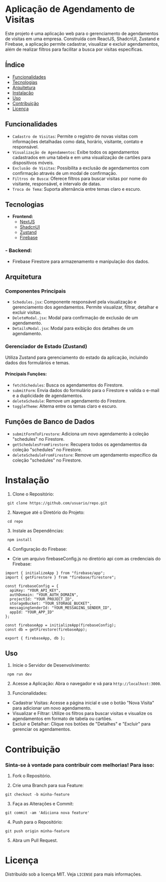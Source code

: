 # Aplicação de Agendamento de Visitas

Este projeto é uma aplicação web para o gerenciamento de agendamentos de visitas em uma empresa. Construída com ReactJS, ShadcnUI, Zustand e Firebase, a aplicação permite cadastrar, visualizar e excluir agendamentos, além de realizar filtros para facilitar a busca por visitas específicas.

## Índice

- [Funcionalidades](#funcionalidades)
- [Tecnologias](#tecnologias)
- [Arquitetura](#arquitetura)
- [Instalação](#instalação)
- [Uso](#uso)
- [Contribuição](#contribuição)
- [Licença](#licença)

## Funcionalidades

- `Cadastro de Visitas`: Permite o registro de novas visitas com informações detalhadas como data, horário, visitante, contato e responsável.
- `Visualização de Agendamentos`: Exibe todos os agendamentos cadastrados em uma tabela e em uma visualização de cartões para dispositivos móveis.
- `Exclusão de Visitas`: Possibilita a exclusão de agendamentos com confirmação através de um modal de confirmação.
- `Filtros de Busca`: Oferece filtros para buscar visitas por nome do visitante, responsável, e intervalo de datas.
- `Troca de Tema`: Suporta alternância entre temas claro e escuro.

## Tecnologias

- **Frontend:**
  - [NextJS](https://nextjs.org/)
  - [ShadcnUI](https://ui.shadcn.com/)
  - [Zustand](https://github.com/pmndrs/zustand)
  - [Firebase](https://firebase.google.com/)

### - Backend:

- Firebase Firestore para armazenamento e manipulação dos dados.

## Arquitetura

### Componentes Principais

- `Schedules.jsx`: Componente responsável pela visualização e gerenciamento dos agendamentos. Permite visualizar, filtrar, detalhar e excluir visitas.
- `DeleteModal.jsx`: Modal para confirmação de exclusão de um agendamento.
- `DetailsModal.jsx`: Modal para exibição dos detalhes de um agendamento.

### Gerenciador de Estado (Zustand)

Utiliza Zustand para gerenciamento do estado da aplicação, incluindo dados dos formulários e temas.

#### Principais Funções:

- `fetchSchedules`: Busca os agendamentos do Firestore.
- `submitForm`: Envia dados do formulário para o Firestore e valida o e-mail e a duplicidade de agendamentos.
- `deleteSchedule`: Remove um agendamento do Firestore.
- `toggleTheme`: Alterna entre os temas claro e escuro.

## Funções de Banco de Dados

- `submitFormToFirestore`: Adiciona um novo agendamento à coleção "schedules" no Firestore.
- `getSchedulesFromFirestore`: Recupera todos os agendamentos da coleção "schedules" no Firestore.
- `deleteScheduleFromFirestore`: Remove um agendamento específico da coleção "schedules" no Firestore.

# Instalação

1. Clone o Repositório:

```
 git clone https://github.com/usuario/repo.git
```

2. Navegue até o Diretório do Projeto:

```
 cd repo
```

3. Instale as Dependências:

```
 npm install
```

4. Configuração do Firebase:

- Crie um arquivo firebaseConfig.js no diretório api com as credenciais do Firebase:

```
import { initializeApp } from "firebase/app";
import { getFirestore } from "firebase/firestore";

const firebaseConfig = {
  apiKey: "YOUR_API_KEY",
  authDomain: "YOUR_AUTH_DOMAIN",
  projectId: "YOUR_PROJECT_ID",
  storageBucket: "YOUR_STORAGE_BUCKET",
  messagingSenderId: "YOUR_MESSAGING_SENDER_ID",
  appId: "YOUR_APP_ID"
};

const firebaseApp = initializeApp(firebaseConfig);
const db = getFirestore(firebaseApp);

export { firebaseApp, db };
```

## Uso

1. Inicie o Servidor de Desenvolvimento:

```
 npm run dev
```

2. Acesse a Aplicação:
   Abra o navegador e vá para `http://localhost:3000`.

3. Funcionalidades:

- Cadastrar Visitas: Acesse a página inicial e use o botão "Nova Visita" para adicionar um novo agendamento.
- Visualizar e Filtrar: Utilize os filtros para buscar visitas e visualize os agendamentos em formato de tabela ou cartões.
- Excluir e Detalhar: Clique nos botões de "Detalhes" e "Excluir" para gerenciar os agendamentos.

# Contribuição

### Sinta-se à vontade para contribuir com melhorias! Para isso:

1. Fork o Repositório.

2. Crie uma Branch para sua Feature:

```
git checkout -b minha-feature
```

3. Faça as Alterações e Commit:

```
git commit -am 'Adiciona nova feature'
```

4. Push para o Repositório:

```
git push origin minha-feature
```

5. Abra um Pull Request.

# Licença

Distribuído sob a licença MIT. Veja `LICENSE` para mais informações.
